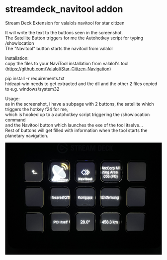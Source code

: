 # streamdeck_navitool addon
Stream Deck Extension for valalols navitool for star citizen

It will write the text to the buttons seen in the screenshot. \
The Satellite Button triggers for me the Autohotkey script for typing /showlocation \
The "Navitool" button starts the navitool from valalol

Installation: \
copy the files to your NaviTool installation from valalol's tool (https://github.com/Valalol/Star-Citizen-Navigation) 

pip install -r requirements.txt \
hideapi-win needs to get extracted and the dll and the other 2 files copied to e.g. windows/system32 

Usage: \
as in the screenshot, i have a subpage with 2 buttons, the satellite which triggers the hotkey f24 for me, \
which is hooked up to a autohotkey script triggering the /showlocation command \
and the Navitool button which launches the exe of the tool itselve... \
Rest of buttons will get filled with information when the tool starts the planetary navigation.

![alt text](https://github.com/doabigcheese/streamdeck_navitool/blob/main/streamdeck.jpg?raw=true)
